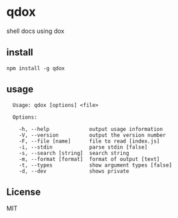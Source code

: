 
# qdox

shell docs using dox

## install

`npm install -g qdox`

## usage

```
  Usage: qdox [options] <file>

  Options:

    -h, --help             output usage information
    -V, --version          output the version number
    -F, --file [name]      file to read [index.js]
    -i, --stdin            parse stdin [false]
    -s, --search [string]  search string
    -m, --format [format]  format of output [text]
    -t, --types            show argument types [false]
    -d, --dev              shows private
```

## License

MIT

